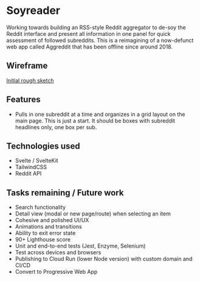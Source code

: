 # Soyreader

Working towards building an RSS-style Reddit aggregator to de-soy the Reddit interface and present all information in one panel for quick assessment of followed subreddits. This is a reimagining of a now-defunct web app called Aggreddit that has been offline since around 2018.

## Wireframe

[Initial rough sketch](https://www.figma.com/file/k5G7XdiH8Gg2oUDPYTKVjP/Soyreader?node-id=0%3A1)

## Features

+ Pulls in one subreddit at a time and organizes in a grid layout on the main page. This is just a start. It should be boxes with subreddit headlines only, one box per sub.

## Technologies used

+ Svelte / SvelteKit
+ TailwindCSS
+ Reddit API

## Tasks remaining / Future work

+ Search functionality
+ Detail view (modal or new page/route) when selecting an item
+ Cohesive and polished UI/UX
+ Animations and transitions
+ Ability to exit error state
+ 90+ Lighthouse score
+ Unit and end-to-end tests (Jest, Enzyme, Selenium)
+ Test across devices and browsers
+ Publishing to Cloud Run (lower Node version) with custom domain and CI/CD
+ Convert to Progressive Web App
